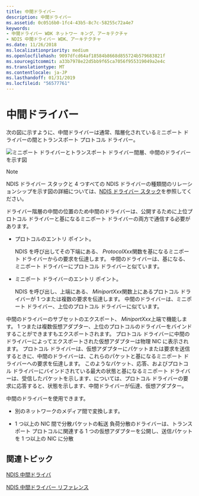 ```yaml
---
title: 中間ドライバー
description: 中間ドライバー
ms.assetid: 0c0516b0-1fc4-43b5-8c7c-58255c72a4e7
keywords:
- 中間ドライバー WDK ネットワー キング、アーキテクチャ
- NDIS 中間ドライバー WDK、アーキテクチャ
ms.date: 11/26/2018
ms.localizationpriority: medium
ms.openlocfilehash: 9097dfcd64af18584b8668d855724b579683821f
ms.sourcegitcommit: a33b7978e22d5bb9f65ca7056f955319049a2e4c
ms.translationtype: MT
ms.contentlocale: ja-JP
ms.lasthandoff: 01/31/2019
ms.locfileid: "56577761"
---
```

# <a name="intermediate-drivers"></a>中間ドライバー

次の図に示すように、中間ドライバーは通常、階層化されているミニポート ドライバーの間とトランスポート プロトコル ドライバー。

![ミニポート ドライバーとトランスポート ドライバー間層、中間のドライバーを示す図](images/id-1.png)

> [!NOTE]
> NDIS ドライバー スタックと 4 つすべての NDIS ドライバーの種類間のリレーションシップを示す図の詳細については、[NDIS ドライバー スタック](ndis-driver-stack.md)を参照してください。

ドライバー階層の中間の位置のため中間のドライバーは、公開するために上位プロトコル ドライバーと基になるミニポート ドライバーの両方で通信する必要があります。

-   プロトコルのエントリ ポイント。

    NDIS を呼び出してその下端にある、 *ProtocolXxx*関数を基になるミニポート ドライバーからの要求を伝達します。 中間のドライバーは、基になる、ミニポート ドライバーにプロトコル ドライバーと似ています。

-   ミニポート ドライバーのエントリ ポイント。

    NDIS を呼び出し、上端にある、 *MiniportXxx*関数上にあるプロトコル ドライバーが 1 つまたは複数の要求を伝達します。 中間のドライバーは、ミニポート ドライバー、上位のプロトコル ドライバーに似ています。

中間のドライバーのサブセットのエクスポート、 *MiniportXxx*上端で機能します。 1 つまたは複数仮想アダプター、上位のプロトコルのドライバーをバインドすることができますもエクスポートされます。 プロトコル ドライバーに中間のドライバーによってエクスポートされた仮想アダプターは物理 NIC に表示されます。 プロトコル ドライバーは、仮想アダプターにパケットまたは要求を送信するときに、中間のドライバーは、これらのパケットと基になるミニポート ドライバーへの要求を伝達します。 このようなパケット、応答、およびプロトコル ドライバーにバインドされている最大の状態と基になるミニポート ドライバーは、受信したパケットを示します、については、プロトコル ドライバーの要求に応答すると、状態を示します、中間ドライバーが伝達、仮想アダプター。

中間のドライバーを使用できます。

-   別のネットワークのメディア間で変換します。

-   1 つ以上の NIC 間で分散パケットの転送 負荷分散のドライバーは、トランスポート プロトコルに関連する 1 つの仮想アダプターを公開し、送信パケットを 1 つ以上の NIC に分散

## <a name="related-topics"></a>関連トピック

[NDIS 中間ドライバ](ndis-intermediate-drivers2.md)

[NDIS 中間ドライバー リファレンス](https://msdn.microsoft.com/library/windows/hardware/ff565782)